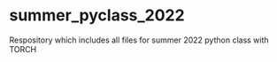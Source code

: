 # summer_pyclass_2022
 Respository which includes all files for summer 2022 python class with TORCH
